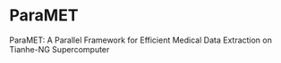 # ParaMET
ParaMET: A Parallel Framework for Efficient Medical Data Extraction on Tianhe-NG Supercomputer
